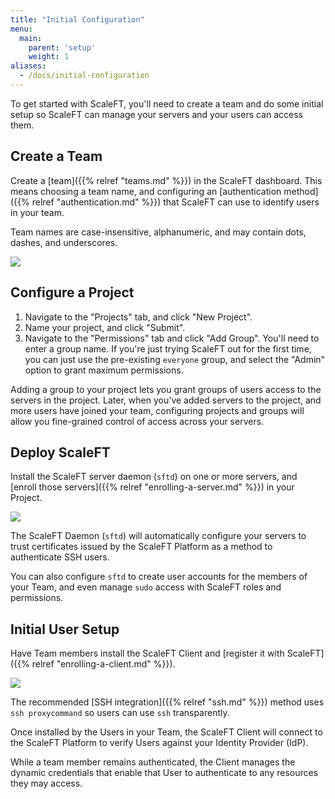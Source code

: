 ```yaml
---
title: "Initial Configuration"
menu:
  main:
    parent: 'setup'
    weight: 1
aliases:
  - /docs/initial-configuration
---
```


To get started with ScaleFT, you'll need to create a team and do some initial setup so ScaleFT can manage your servers and your users can access them.

## Create a Team

Create a [team]({{% relref "teams.md" %}}) in the ScaleFT dashboard. This means choosing a team name, and configuring an [authentication method]({{% relref "authentication.md" %}}) that ScaleFT can use to identify users in your team.

Team names are case-insensitive, alphanumeric, and may contain dots, dashes, and underscores.

<img src="/docs/static/basic-usage-images/Initial-Admin-Setup.png" class="center-block" style="max-width: 521px;" />

## Configure a Project

1. Navigate to the "Projects" tab, and click "New Project".
2. Name your project, and click "Submit".
3. Navigate to the "Permissions" tab and click "Add Group". You'll need to enter a group name. If you're just trying ScaleFT out for the first time, you can just use the pre-existing `everyone` group, and select the "Admin" option to grant maximum permissions.

Adding a group to your project lets you grant groups of users access to the servers in the project. Later, when you've added servers to the project, and more users have joined your team, configuring projects and groups will allow you fine-grained control of access across your servers.

## Deploy ScaleFT

Install the ScaleFT server daemon (`sftd`) on one or more servers, and [enroll those servers]({{% relref "enrolling-a-server.md" %}}) in your Project.

<img src="/docs/static/basic-usage-images/Server-Setup.png" class="center-block" style="max-width: 681px;" />

The ScaleFT Daemon (`sftd`) will automatically configure your servers to trust certificates issued by the ScaleFT Platform as a method to authenticate SSH users.

You can also configure `sftd` to create user accounts for the members of your Team, and even manage `sudo` access with ScaleFT roles and permissions.

## Initial User Setup

Have Team members install the ScaleFT Client and [register it with ScaleFT]({{% relref "enrolling-a-client.md" %}}).

<img src="/docs/static/basic-usage-images/User-Setup@1x.png" class="center-block" style="max-width: 581px;" />

The recommended [SSH integration]({{% relref "ssh.md" %}}) method uses `ssh proxycommand` so users can use `ssh` transparently.

Once installed by the Users in your Team, the ScaleFT Client will connect to the ScaleFT Platform to verify Users against your Identity Provider (IdP).

While a team member remains authenticated, the Client manages the dynamic credentials that enable that User to authenticate to any resources they may access.

